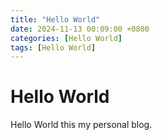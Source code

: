 ```yaml
---
title: "Hello World"
date: 2024-11-13 00:09:00 +0800
categories: [Hello World]
tags: [Hello World]
---
```


# Hello World

Hello World this my personal blog.

